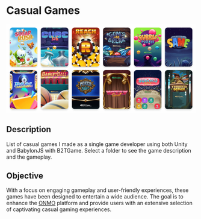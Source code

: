 # Casual Games

![](Assets/banners.png)

## Description

List of casual games I made as a single game developer using both Unity and BabylonJS with B2TGame. Select a folder to see the game description and the gameplay.

## Objective
With a focus on engaging gameplay and user-friendly experiences, these games have been designed to entertain a wide audience. The goal is to enhance the [ONMO](https://play.onmo.com/) platform and provide users with an extensive selection of captivating casual gaming experiences. 
